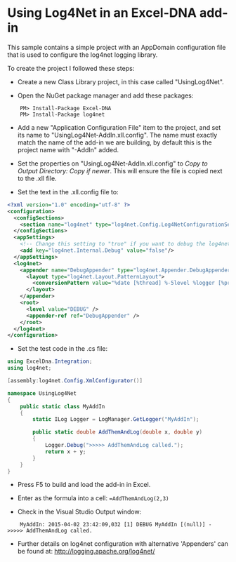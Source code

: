 # Using Log4Net in an Excel-DNA add-in

This sample contains a simple project with an AppDomain configuration file that is used to configure the log4net logging library.

To create the project I followed these steps:
    
* Create a new Class Library project, in this case called "UsingLog4Net".

* Open the NuGet package manager and add these packages:
```
    PM> Install-Package Excel-DNA
    PM> Install-Package log4net
```

* Add a new "Application Configuration File" item to the project, and set its name to "UsingLog4Net-AddIn.xll.config". The name must exactly match the name of the add-in we are building, by default this is the project name with "-AddIn" added.

* Set the properties on "UsingLog4Net-AddIn.xll.config" to *Copy to Output Directory: Copy if newer*. This will ensure the file is copied next to the .xll file.

* Set the text in the .xll.config file to:

```xml
<?xml version="1.0" encoding="utf-8" ?>
<configuration>
  <configSections>
    <section name="log4net" type="log4net.Config.Log4NetConfigurationSectionHandler, log4net" />
  </configSections>
  <appSettings>
    <!-- Change this setting to "true" if you want to debug the log4net configuration -->
    <add key="log4net.Internal.Debug" value="false"/>
  </appSettings>
  <log4net>
    <appender name="DebugAppender" type="log4net.Appender.DebugAppender" >
      <layout type="log4net.Layout.PatternLayout">
        <conversionPattern value="%date [%thread] %-5level %logger [%property{NDC}] - %message%newline" />
      </layout>
    </appender>
    <root>
      <level value="DEBUG" />
      <appender-ref ref="DebugAppender" />
    </root>
  </log4net>
</configuration>
```

* Set the test code in the .cs file:

```C#
using ExcelDna.Integration;
using log4net;

[assembly:log4net.Config.XmlConfigurator()]

namespace UsingLog4Net
{
    public static class MyAddIn
    {
        static ILog Logger = LogManager.GetLogger("MyAddIn");

        public static double AddThemAndLog(double x, double y)
        {
            Logger.Debug(">>>>> AddThemAndLog called.");
            return x + y;
        }
    }
}
```

* Press F5 to build and load the add-in in Excel. 

* Enter as the formula into a cell: `=AddThemAndLog(2,3)`

* Check in the Visual Studio Output window:
```
    MyAddIn: 2015-04-02 23:42:09,032 [1] DEBUG MyAddIn [(null)] - >>>>> AddThemAndLog called.
```

* Further details on log4net configuration with alternative 'Appenders' can be found at: http://logging.apache.org/log4net/
